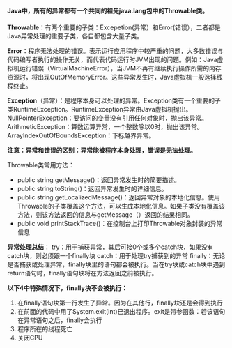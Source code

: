 #### Java中，所有的异常都有一个共同的祖先java.lang包中的Throwable类。

**Throwable**：有两个重要的子类：Excepetion(异常）和Error(错误），二者都是Java异常处理的重要子类，各自都包含大量子类。

**Error**：程序无法处理的错误。表示运行应用程序中较严重的问题，大多数错误与代码编写者执行的操作无关，而代表代码运行时JVM出现的问题。例如：Java虚拟机运行错误（VirtualMachineError），当JVM不再有继续执行操作所需的内存资源时，将出现OutOfMemoryError。这些异常发生时，Java虚拟机一般选择线程终止。

**Exception**（异常）：是程序本身可以处理的异常。Exception类有一个重要的子类RuntimeException。RuntimeException异常由Java虚拟机抛出。
NullPointerException：要访问的变量没有引用任何对象时，抛出该异常。
ArithmeticException：算数运算异常，一个整数除以0时，抛出该异常。
ArrayIndexOutOfBoundsException：下标越界异常。

**注意：异常和错误的区别：异常能被程序本身处理，错误是无法处理。**


Throwable类常用方法：

* public string getMessage()：返回异常发生时的简要描述。
* public string toString()：返回异常发生时的详细信息。
* public string getLocalizedMessage()：返回异常对象的本地化信息。使用Throwable的子类覆盖这个方法，可以生成本地化信息。如果子类没有覆盖该方法，则该方法返回的信息与getMessage（）返回的结果相同。
* public void printStackTrace()：在控制台上打印Throwable对象封装的异常信息

**异常处理总结**：
try：用于捕获异常，其后可接0个或多个catch块，如果没有catch块，则必须跟一个finally块
catch：用于处理try捕获到的异常
finally：无论是否捕获或处理异常，finally块里的语句都会被执行。当在try块或catch块中遇到return语句时，finally语句块将在方法返回之前被执行。

**以下4中特殊情况下，finally块不会被执行：**
1. 在finally语句块第一行发生了异常。因为在其他行，finally块还是会得到执行
2. 在前面的代码中用了System.exit(int)已退出程序。exit是带参函数：若该语句在异常语句之后，finally会执行
3. 程序所在的线程死亡
4. 关闭CPU

